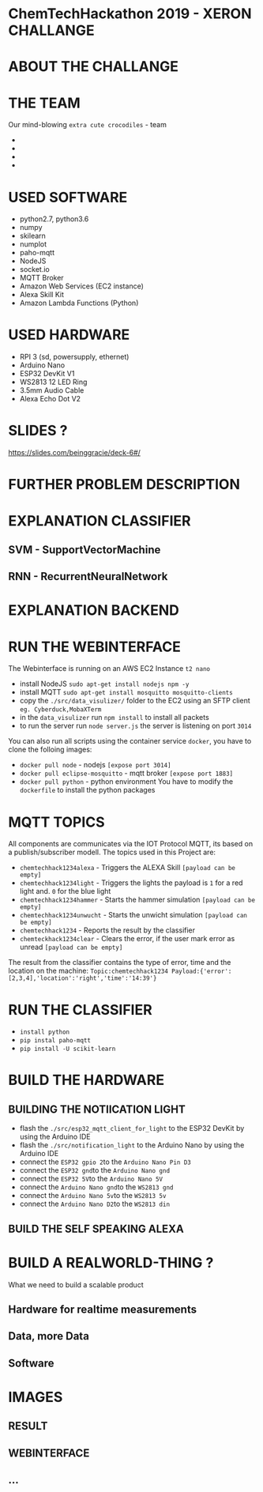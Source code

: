 # ChemTechHackathon 2019 - XERON CHALLANGE




# ABOUT THE CHALLANGE



# THE TEAM
Our mind-blowing `extra cute crocodiles` - team

*
*
*
*





# USED SOFTWARE

* python2.7, python3.6
* numpy
* skilearn
* numplot
* paho-mqtt
* NodeJS
* socket.io
* MQTT Broker
* Amazon Web Services (EC2 instance)
* Alexa Skill Kit
* Amazon Lambda Functions (Python)

# USED HARDWARE

* RPI 3 (sd, powersupply, ethernet)
* Arduino Nano
* ESP32 DevKit V1
* WS2813 12 LED Ring
* 3.5mm Audio Cable
* Alexa Echo Dot V2

# SLIDES ? 
https://slides.com/beinggracie/deck-6#/

# FURTHER PROBLEM DESCRIPTION



# EXPLANATION CLASSIFIER

## SVM - SupportVectorMachine


## RNN - RecurrentNeuralNetwork




# EXPLANATION BACKEND



# RUN THE WEBINTERFACE
The Webinterface is running on an AWS EC2 Instance `t2 nano`

* install NodeJS `sudo apt-get install nodejs npm -y`
* install MQTT `sudo apt-get install mosquitto mosquitto-clients`
* copy the `./src/data_visulizer/` folder to the EC2 using an  SFTP client `eg. Cyberduck,MobaXTerm`
* in the `data_visulizer` run `npm install` to install all packets
* to run the server run `node server.js` the server is listening on port `3014`


You can also run all scripts using the container service `docker`, you have to clone the folloing images:
* `docker pull node` - nodejs `[expose port 3014]`
* `docker pull eclipse-mosquitto` - mqtt broker `[expose port 1883]`
* `docker pull python` - python environment
You have to modify the `dockerfile` to install the python packages


# MQTT TOPICS
All components are communicates via the IOT Protocol MQTT, its based on a publish/subscriber modell.
The topics used in this Project are:

* `chemtechhack1234alexa` - Triggers the ALEXA Skill `[payload can be empty]`
* `chemtechhack1234light` - Triggers the lights the payload is `1` for a red light and. `0` for the blue light
* `chemtechhack1234hammer` - Starts the hammer simulation `[payload can be empty]`
* `chemtechhack1234unwucht` - Starts the unwicht simulation `[payload can be empty]`
* `chemtechhack1234` - Reports the result by the classifier
* `chemteckhack1234clear` - Clears the error, if the user mark error as unread `[payload can be empty]`


The result from the classifier contains the type of error, time and the location on the machine:
`Topic:chemtechhack1234 Payload:{'error':[2,3,4],'location':'right','time':'14:39'}`



# RUN THE CLASSIFIER


* `install python`
* `pip instal paho-mqtt`
* `pip install -U scikit-learn`





# BUILD THE HARDWARE

## BUILDING THE NOTIICATION LIGHT
* flash the `./src/esp32_mqtt_client_for_light` to the ESP32 DevKit by using the Arduino IDE
* flash the `./src/notification_light` to the Arduino Nano by using the Arduino IDE
* connect  the `ESP32 gpio 2`to the `Arduino Nano Pin D3`
* connect  the `ESP32 gnd`to the `Arduino Nano gnd`
* connect  the `ESP32 5V`to the `Arduino Nano 5V`
* connect  the `Arduino Nano gnd`to the `WS2813 gnd`
* connect  the `Arduino Nano 5v`to the `WS2813 5v`
* connect  the `Arduino Nano D2`to the `WS2813 din`

## BUILD THE SELF SPEAKING ALEXA








# BUILD A REALWORLD-THING ? 
What we need to build a scalable product

## Hardware for realtime measurements

## Data, more Data

## Software



# IMAGES

## RESULT
## WEBINTERFACE
## ...

